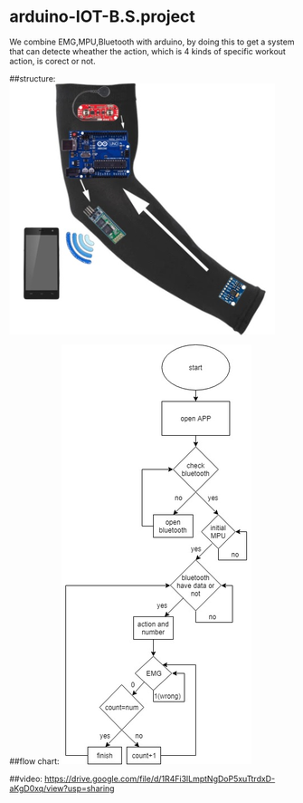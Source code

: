 # arduino-IOT-B.S.project
 We combine EMG,MPU,Bluetooth with arduino, by doing this to get a system that can detecte wheather the action, which is 4 kinds of specific workout action, is corect or not.<br>
 
##structure:<br>
![image](https://github.com/qaws5503/arduino-IOT-B.S.project/blob/master/%E8%B3%87%E6%96%99/structure.jpg)

##flow chart:
![image](https://github.com/qaws5503/arduino-IOT-B.S.project/blob/master/%E8%B3%87%E6%96%99/flow_chart.jpg)

##video:
https://drive.google.com/file/d/1R4Fi3lLmptNgDoP5xuTtrdxD-aKgD0xq/view?usp=sharing
